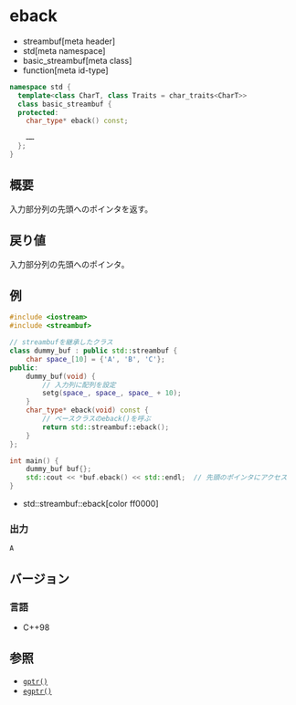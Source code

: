 # eback
* streambuf[meta header]
* std[meta namespace]
* basic_streambuf[meta class]
* function[meta id-type]

```cpp
namespace std {
  template<class CharT, class Traits = char_traits<CharT>>
  class basic_streambuf {
  protected:
    char_type* eback() const;

    ……
  };
}
```

## 概要
入力部分列の先頭へのポインタを返す。

## 戻り値
入力部分列の先頭へのポインタ。

## 例
```cpp example
#include <iostream>
#include <streambuf>

// streambufを継承したクラス
class dummy_buf : public std::streambuf {
    char space_[10] = {'A', 'B', 'C'};
public:
    dummy_buf(void) {
        // 入力列に配列を設定
        setg(space_, space_, space_ + 10);
    }
    char_type* eback(void) const {
        // ベースクラスのeback()を呼ぶ
        return std::streambuf::eback();
    }
};

int main() {
    dummy_buf buf{};
    std::cout << *buf.eback() << std::endl;  // 先頭のポインタにアクセス
}
```
* std::streambuf::eback[color ff0000]

### 出力
```
A
```

## バージョン
### 言語
- C++98

## 参照
- [`gptr()`](gptr.md)
- [`egptr()`](egptr.md)
